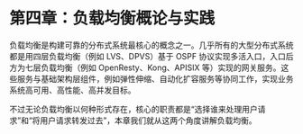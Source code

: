# 第四章：负载均衡概论与实践

负载均衡是构建可靠的分布式系统最核心的概念之一。几乎所有的大型分布式系统都是用四层负载均衡（例如 LVS、DPVS）基于 OSPF 协议实现多活入口，入口后方为七层负载均衡（例如 OpenResty、Kong、APISIX 等）实现的网关服务。这些服务与基础架构层组件，例如弹性伸缩、自动化扩容服务等协同工作，实现业务系统高可用、高性能、高并发目标。

不过无论负载均衡以何种形式存在，核心的职责都是“选择谁来处理用户请求”和“将用户请求转发过去”，本章我们就从这两个角度讲解负载均衡。